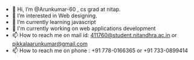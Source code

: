 - 👋 Hi, I’m @Arunkumar-60 , cs grad at nitap.
- 👀 I’m interested in Web designing.
- 🌱 I’m currently learning javascript
- 🌱 I'm currently working on web applications development
- 📫 How to reach me on mail id: 411760@student.nitandhra.ac.in or pikkalaarunkumar@gmail.com
- 📫 How to reach me on phone : +91 778-0166365 or +91 733-0899414

